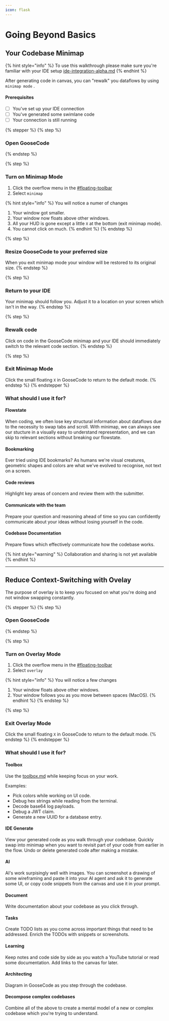 ```yaml
---
icon: flask
---
```


# Going Beyond Basics

## Your Codebase Minimap&#x20;

{% hint style="info" %}
To use this walkthrough please make sure you're familiar with your IDE setup [ide-integration-alpha.md](ide-integration-alpha.md "mention")
{% endhint %}

After generating code in canvas, you can "rewalk" you dataflows by using `minimap mode` .

#### Prerequisites

* [ ] You've set up your IDE connection
* [ ] You've generated some swimlane code
* [ ] Your connection is still running

{% stepper %}
{% step %}
### Open GooseCode
{% endstep %}

{% step %}
### Turn on Minimap Mode

1. Click the overflow menu in the [#floating-toolbar](canvas.md#floating-toolbar "mention")
2. Select `minimap`&#x20;

{% hint style="info" %}
You will notice a numer of changes

1. Your window got smaller.
2. Your window now floats above other windows.
3. All your HUD is gone except a little `X` at the bottom (exit minimap mode).
4. You cannot click on much.
{% endhint %}
{% endstep %}

{% step %}
### Resize GooseCode to your preferred size

When you exit minimap mode your window will be restored to its original size.
{% endstep %}

{% step %}
### Return to your IDE

Your minimap should follow you. Adjust it to a location on your screen which isn't in the way.
{% endstep %}

{% step %}
### Rewalk code

Click on code in the GooseCode minimap and your IDE should immediately switch to the relevant code section.
{% endstep %}

{% step %}
### Exit Minimap Mode

Click the small floating `X` in GooseCode to return to the default mode.
{% endstep %}
{% endstepper %}

### What should I use it for?

#### Flowstate

When coding, we often lose key structural information about dataflows due to the necessity to swap tabs and scroll. With minimap, we can always see our stucture in a visually easy to understand representation, and we can skip to relevant sections without breaking our flowstate.

#### Bookmarking

Ever tried using IDE bookmarks? As humans we're visual creatures, geometric shapes and colors are what we've evolved to recognise, not text on a screen.

#### Code reviews

Highlight key areas of concern and review them with the submitter.

#### Communicate with the team

Prepare your question and reasoning ahead of time so you can confidently communicate about your ideas without losing yourself in the code.

#### Codebase Documentation

Prepare flows which effectively communicate how the codebase works.

{% hint style="warning" %}
Collaboration and sharing is not yet available
{% endhint %}

***

## Reduce Context-Switching with Ovelay

The purpose of overlay is to keep you focused on what you're doing and not window swapping constantly.

{% stepper %}
{% step %}
### Open GooseCode


{% endstep %}

{% step %}
### Turn on Overlay Mode

1. Click the overflow menu in the [#floating-toolbar](canvas.md#floating-toolbar "mention")
2. Select `overlay`&#x20;

{% hint style="info" %}
You will notice a few changes

1. Your window floats above other windows.
2. Your window follows you as you move between spaces (MacOS).
{% endhint %}
{% endstep %}

{% step %}
### Exit Overlay Mode

Click the small floating `X` in GooseCode to return to the default mode.
{% endstep %}
{% endstepper %}

### What should I use it for?

#### Toolbox

Use the [toolbox.md](toolbox.md "mention") while keeping focus on your work.&#x20;

Examples:

* Pick colors while working on UI code.
* Debug hex strings while reading from the terminal.
* Decode base64 log payloads.
* Debug a JWT claim.
* Generate a new UUID for a database entry.

#### IDE Generate&#x20;

View your generated code as you walk through your codebase. Quickly swap into minimap when you want to revisit part of your code from earlier in the flow. Undo or delete generated code after making a mistake.

#### AI

AI's work surpisingly well with images. You can screenshot a drawing of some wireframing and paste it into your AI agent and ask it to generate some UI, or copy code snippets from the canvas and use it in your prompt.

#### Document

Write documentation about your codebase as you click through.

#### Tasks

Create TODO lists as you come across important things that need to be addressed. Enrich the TODOs with snippets or screenshots.

#### Learning

Keep notes and code side by side as you watch a YouTube tutorial or read some documentation. Add links to the canvas for later.&#x20;

#### Architecting

Diagram in GooseCode as you step through the codebase.

#### Decompose complex codebases

Combine all of the above to create a mental model of a new or complex codebase which you're trying to understand.





